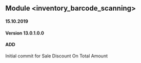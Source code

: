 ## Module <inventory_barcode_scanning>

#### 15.10.2019
#### Version 13.0.1.0.0
#### ADD
Initial commit for Sale Discount On Total Amount




